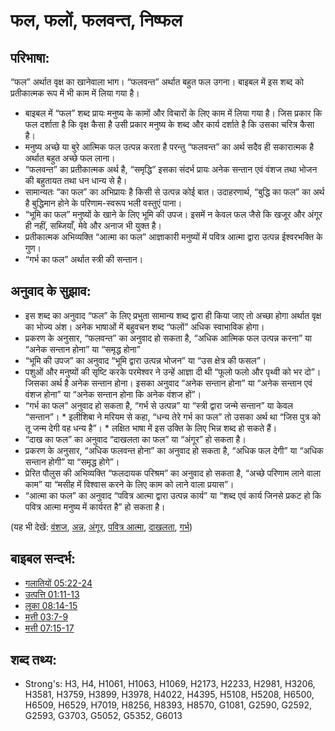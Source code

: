 # फल, फलों, फलवन्त, निष्फल #

## परिभाषा: ##

“फल” अर्थात वृक्ष का खानेवाला भाग। “फलवन्त” अर्थात बहुत फल उगना। बाइबल में इस शब्द को प्रतीकात्मक रूप में भी काम में लिया गया है।

* बाइबल में “फल” शब्द प्रायः मनुष्य के कामों और विचारों के लिए काम में लिया गया है। जिस प्रकार कि फल दर्शाता है कि वृक्ष कैसा है उसी प्रकार मनुष्य के शब्द और कार्य दर्शाते है कि उसका चरित्र कैसा है।
* मनुष्य अच्छे या बुरे आत्मिक फल उत्पन्न करता है परन्तु “फलवन्त” का अर्थ सदैव ही सकारात्मक है अर्थात बहुत अच्छे फल लाना।
* “फलवन्त” का प्रतीकात्मक अर्थ है, “समृद्धि” इसका संदर्भ प्रायः अनेक सन्तान एवं वंशज तथा भोजन की बहुतायत तथा धन धान्य से है।
* सामान्यतः “का फल” का अभिप्रायः है किसी से उत्पन्न कोई बात। उदाहरणार्थ, “बुद्धि का फल” का अर्थ है बुद्धिमान होने के परिणाम-स्वरूप भली वस्तुएं पाना।
* “भूमि का फल” मनुष्यों के खाने के लिए भूमि की उपज। इसमें न केवल फल जैसे कि खजूर और अंगूर ही नहीं, सब्जियाँ, मेवे और अनाज भी युक्त है।
* प्रतीकात्मक अभिव्यक्ति “आत्मा का फल” आज्ञाकारी मनुष्यों में पवित्र आत्मा द्वारा उत्पन्न ईश्वरभक्ति के गुण।
* “गर्भ का फल” अर्थात स्त्री की सन्तान।

## अनुवाद के सुझाव: ##

* इस शब्द का अनुवाद “फल” के लिए प्रभुता सामान्य शब्द द्वारा ही किया जाए तो अच्छा होगा अर्थात वृक्ष का भोज्य अंश। अनेक भाषाओं में बहुवचन शब्द “फलों” अधिक स्वाभाविक होगा।
* प्रकरण के अनुसार, “फलवन्त” का अनुवाद हो सकता है, “अधिक आत्मिक फल उत्पन्न करना” या “अनेक सन्तान होना” या “समृद्ध होना”
* “भूमि की उपज” का अनुवाद “भूमि द्वारा उत्पन्न भोजन” या “उस क्षेत्र की फसल”।
* पशुओं और मनुष्यों की सृष्टि करके परमेश्वर ने उन्हें आज्ञा दी थी “फूलो फलो और पृथ्वी को भर दो”। जिसका अर्थ है अनेक सन्तान होना। इसका अनुवाद “अनेक सन्तान होना” या “अनेक सन्तान एवं वंशज होना” या “अनेक सन्तान होना कि अनेक वंशज हों”।
*  “गर्भ का फल” अनुवाद हो सकता है, “गर्भ से उत्पन्न” या “स्त्री द्वारा जन्मे सन्तान” या केवल “सन्तान”। * इलीशिबा ने मरियम से कहा, “धन्य तेरे गर्भ का फल” तो उसका अर्थ था “जिस पुत्र को तू जन्म देगी वह धन्य है”। *  लक्षित भाषा में इस उक्ति के लिए भिन्न शब्द हो सकते हैं।
* “दाख का फल” का अनुवाद “दाखलता का फल” या “अंगूर” हो सकता है।
* प्रकरण के अनुसार, “अधिक फलवन्त होना” का अनुवाद हो सकता है, “अधिक फल देगी” या “अधिक सन्तान होगी” या “समृद्ध होगे”।
* प्रेरित पौलुस की अभिव्यक्ति “फलदायक परिश्रम” का अनुवाद हो सकता है, “अच्छे परिणाम लाने वाला काम” या “मसीह में विश्वास करने के लिए काम को लाने वाला प्रयास”।
* “आत्मा का फल” का अनुवाद “पवित्र आत्मा द्वारा उत्पन्न कार्य” या “शब्द एवं कार्य जिनसे प्रकट हो कि पवित्र आत्मा मनुष्य में कार्यरत है” हो सकता है।

(यह भी देखें: [वंशज](../other/descendant.md), [अन्न](../other/grain.md), [अंगूर](../other/grape.md), [पवित्र आत्मा](../kt/holyspirit.md), [दाखलता](../other/vine.md), [गर्भ](../other/womb.md))

## बाइबल सन्दर्भ: ##

* [गलातियों 05:22-24](rc://hi/tn/help/gal/05/22)
* [उत्पत्ति 01:11-13](rc://hi/tn/help/gen/01/11)
* [लूका 08:14-15](rc://hi/tn/help/luk/08/14)
* [मत्ती 03:7-9](rc://hi/tn/help/mat/03/07)
* [मत्ती 07:15-17](rc://hi/tn/help/mat/07/15)

## शब्द तथ्य: ##

* Strong's: H3, H4, H1061, H1063, H1069, H2173, H2233, H2981, H3206, H3581, H3759, H3899, H3978, H4022, H4395, H5108, H5208, H6500, H6509, H6529, H7019, H8256, H8393, H8570, G1081, G2590, G2592, G2593, G3703, G5052, G5352, G6013
